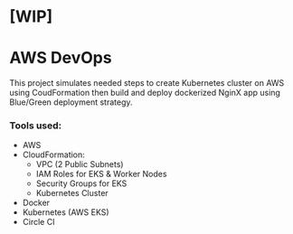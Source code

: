 # [WIP]
# AWS DevOps
This project simulates needed steps to create Kubernetes cluster on AWS using CoudFormation then build and deploy dockerized NginX app using Blue/Green deployment strategy.

### Tools used:
- AWS
- CloudFormation:
    - VPC (2 Public Subnets)
    - IAM Roles for EKS & Worker Nodes
    - Security Groups for EKS
    - Kubernetes Cluster
- Docker
- Kubernetes (AWS EKS)
- Circle CI